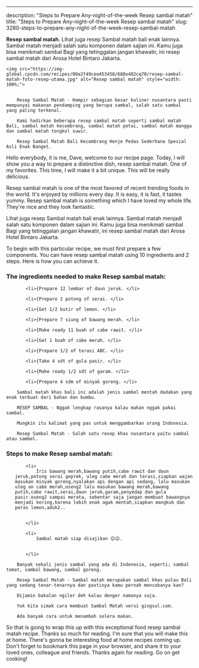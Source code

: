 ---
description: "Steps to Prepare Any-night-of-the-week Resep sambal matah"
title: "Steps to Prepare Any-night-of-the-week Resep sambal matah"
slug: 3280-steps-to-prepare-any-night-of-the-week-resep-sambal-matah

<p>
	<strong>Resep sambal matah</strong>. 
	Lihat juga resep Sambal matah bali enak lainnya. Sambal matah menjadi salah satu komponen dalam sajian ini. Kamu juga bisa menikmati sambal Bagi yang tetinggalan jangan khawatir, ini resep sambal matah dari Arosa Hotel Bintaro Jakarta.
</p>
<p>
	
	<img src="https://img-global.cpcdn.com/recipes/00a2f49cee453458/680x482cq70/resep-sambal-matah-foto-resep-utama.jpg" alt="Resep sambal matah" style="width: 100%;">
	
	
		Resep Sambal Matah - Hampir sebagian besar kuliner nusantara pasti mempunyai makanan pendamping yang berupa sambal, salah satu sambal yang paling terkenal.
	
		Kami hadirkan beberapa resep sambal matah seperti sambal matah Bali, sambal matah kecombrang, sambal matah petai, sambal matah mangga dan sambal matah tongkol suwir.
	
		Resep Sambal Matah Bali Kecombrang Honje Pedas Sederhana Spesial Asli Enak Banget.
	
</p>
<p>
	Hello everybody, it is me, Dave, welcome to our recipe page. Today, I will show you a way to prepare a distinctive dish, resep sambal matah. One of my favorites. This time, I will make it a bit unique. This will be really delicious.
</p>
	
<p>
	Resep sambal matah is one of the most favored of recent trending foods in the world. It's enjoyed by millions every day. It is easy, it is fast, it tastes yummy. Resep sambal matah is something which I have loved my whole life. They're nice and they look fantastic.
</p>
<p>
	Lihat juga resep Sambal matah bali enak lainnya. Sambal matah menjadi salah satu komponen dalam sajian ini. Kamu juga bisa menikmati sambal Bagi yang tetinggalan jangan khawatir, ini resep sambal matah dari Arosa Hotel Bintaro Jakarta.
</p>

<p>
To begin with this particular recipe, we must first prepare a few components. You can have resep sambal matah using 10 ingredients and 2 steps. Here is how you can achieve it.
</p>

<h3>The ingredients needed to make Resep sambal matah:</h3>

<ol>
	
		<li>{Prepare 12 lembar of daun jeruk. </li>
	
		<li>{Prepare 2 potong of serai. </li>
	
		<li>{Get 1/2 butir of lemon. </li>
	
		<li>{Prepare 7 siung of bawang merah. </li>
	
		<li>{Make ready 11 buah of cabe rawit. </li>
	
		<li>{Get 1 buah of cabe merah. </li>
	
		<li>{Prepare 1/2 of terasi ABC. </li>
	
		<li>{Take 4 sdt of gula pasir. </li>
	
		<li>{Make ready 1/2 sdt of garam. </li>
	
		<li>{Prepare 4 sdm of minyak goreng. </li>
	
</ol>
<p>
	
		Sambal matah khas bali ini adalah jenis sambel mentah dadakan yang enak terbuat dari bahan dan bumbu.
	
		RESEP SAMBAL - Nggak lengkap rasanya kalau makan nggak pakai sambal.
	
		Mungkin itu kalimat yang pas untuk menggambarkan orang Indonesia.
	
		Resep Sambal Matah - Salah satu resep khas nusantara yaitu sambal atau sambel.
	
</p>

<h3>Steps to make Resep sambal matah:</h3>

<ol>
	
		<li>
			Iris bawang merah,bawang putih,cabe rawit dan daun jeruk,potong serai geprek, uleg cabe merah dan terasi,siapkan wajan masukan minyak goreng,nyalakan api dengan api sedang, lalu masukan uleg an cabe merah,oseng2 lalu masukan bawang merah,bawang putih,cabe rawit,serai,daun jeruk,garam,penyedap dan gula pasir.oseng2 sampai merata, sebentar saja jangan membuat bawangnya menjadi kering,karena lebih enak agak mentah,siapkan mangkuk dan peras lemon,aduk2..
			
			
		</li>
	
		<li>
			Sambal matah siap disajikan 😊😉.
			
			
		</li>
	
</ol>

<p>
	
		Banyak sekali jenis sambal yang ada di Indonesia, seperti; sambal tomat, sambal bawang, sambal goreng.
	
		Resep Sambal Matah - Sambal matah merupakan sambal khas pulau Bali yang sedang tenar-tenarnya dan pastinya kamu pernah mencobanya kan?
	
		Dijamin bakalan ngiler deh kalau denger namanya saja.
	
		Yuk kita simak cara membuat Sambal Matah versi gingsul.com.
	
		Ada banyak cara untuk menambah selera makan.
	
</p>

<p>
	So that is going to wrap this up with this exceptional food resep sambal matah recipe. Thanks so much for reading. I'm sure that you will make this at home. There's gonna be interesting food at home recipes coming up. Don't forget to bookmark this page in your browser, and share it to your loved ones, colleague and friends. Thanks again for reading. Go on get cooking!
</p>
